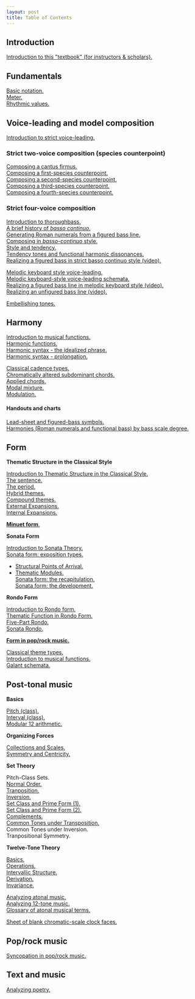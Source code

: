```yaml
---
layout: post
title: Table of Contents
---
```


## Introduction ##

[Introduction to this "textbook" (for instructors & scholars).][introSite]  

## Fundamentals ##

[Basic notation.][basicNotation]  
[Meter.][meter]  
[Rhythmic values.][rhythmicValues]


## Voice-leading and model composition ##

[Introduction to strict voice-leading.][speciesIntro]  

### Strict two-voice composition (species counterpoint)

[Composing a cantus firmus.][CF]  
[Composing a first-species counterpoint.][firstSpecies]  
[Composing a second-species counterpoint.][secondSpecies]  
[Composing a third-species counterpoint.][thirdSpecies]  
[Composing a fourth-species counterpoint.][fourthSpecies]  

### Strict four-voice composition

[Introduction to thoroughbass.][thoroughbass]  
[A brief history of *basso continuo*.](bassoContinuo-history.html)  
[Generating Roman numerals from a figured bass line.][RNfromFB]  
[Composing in *basso-continuo* style.](bassoContinuo.html)  
[Style and tendency.](tendency.html)  
[Tendency tones and functional harmonic dissonances.](tendencyTonesFunctionalDissonances.html)  
[Realizing a figured bass in strict basso continuo style (video).](TBDemo.html)  

[Melodic keyboard style voice-leading.](melodicKeyboardStyle.html)  
[Melodic keyboard-style voice-leading schemata.](KBVLschemata.html)  
[Realizing a figured bass line in melodic keyboard style (video).](melodicKB.html)  
[Realizing an unfigured bass line (video).][unfiguredBass]  

[Embellishing tones.][embellishingTones]  

## Harmony ##

[Introduction to musical functions.][functions]  
[Harmonic functions.][harmFunc]  
[Harmonic syntax - the idealized phrase.](harmonicSyntax1.html)  
[Harmonic syntax - prolongation.](harmonicSyntax2.html)  

[Classical cadence types.][cadenceTypes]  
[Chromatically altered subdominant chords.][altSub]  
[Applied chords.][applied]  
[Modal mixture.][mixture]  
[Modulation.][Modulation]  

#### Handouts and charts

[Lead-sheet and figured-bass symbols.][LSandFBsymbols]  
[Harmonies (Roman numerals and functional bass) by bass scale degree.](Graphics/Handouts/HarmoniesByBassScaleDegree.pdf)

## Form ##

**Thematic Structure in the Classical Style**

[Introduction to Thematic Structure in the Classical Style.](thematicStructureInTheClassicalStyle.html)   
[The sentence.](sentence.html)  
[The period.](period.html)  
[Hybrid themes.](hybridThemes.html)  
[Compound themes.](compoundThemes.html)  
[External Expansions.](externalExpansions.html)  
[Internal Expansions.](internalExpansions.html)  

[**Minuet form**.](minuet.html)  
  
**Sonata Form**

[Introduction to Sonata Theory.][SonataIntro]    
[Sonata form: exposition types.][SonataExpo]  
- [Structural Points of Arrival.](sonataStructuralPointsOfArrival.html)  
- [Thematic Modules.](sonataThematicModules.html)  
[Sonata form: the recapitulation.][SonataRecap]  
[Sonata form: the development.](sonataDevelopment.html) 

**Rondo Form**

[Introduction to Rondo form.](rondo.html)  
[Thematic Function in Rondo Form.](thematicFunctionInRondo.html)  
[Five-Part Rondo.](fivePartRondo.html)  
[Sonata Rondo.](sonataRondo.html)  

[**Form in pop/rock music.**][popRockForm]  

[Classical theme types.][classicalThemes]   
[Introduction to musical functions.](functions.html)  
[Galant schemata.][Schemata]  

## Post-tonal music ##

**Basics**  

[Pitch (class).](pitch(Class).html)  
[Interval (class).](interval(Class).html)  
[Modular 12 arithmetic.](mod12.html)    

**Organizing Forces**  

[Collections and Scales.](scales.html)  
[Symmetry and Centricity.](symmetryAndCentricity.html)  

**Set Theory**  

Pitch-Class Sets.  
[Normal Order.](normalOrder.html)  
[Tranposition.](transposition.html)  
[Inversion.](inversion.html)  
[Set Class and Prime Form (1).](setClassAndPrimeForm1.html)  
[Set Class and Prime Form (2).](setClassAndPrimeForm2.html)  
[Complements.](complements.html)  
[Common Tones under Transposition.](commonTonesUnderTransposition.html)  
Common Tones under Inversion.  
Tranpositional Symmetry.  

**Twelve-Tone Theory**  

[Basics.](twelveToneBasics.html)  
[Operations.](twelveToneOperations.html)  
[Intervallic Structure.](twelveToneIntervallicStructure.html)  
[Derivation.](twelveToneMusicDerivation.html)  
[Invariance.](twelveToneMusicInvariance.html)  


[Analyzing atonal music.][atonal]  
[Analyzing 12-tone music.][twelveTone]  
[Glossary of atonal musical terms.][atonalGloss]  

[Sheet of blank chromatic-scale clock faces.][clocks]

## Pop/rock music ##

[Syncopation in pop/rock music.](syncopation.html)  

## Text and music ##

[Analyzing poetry.][poetry]  



[introSite]: about.html

[basicNotation]: basicNotation.html
[meter]: meter.html
[rhythmicValues]: rhythmicValues.html
[pitches]: pitches.html
[intervals]: Intervals.html
[triads]: triads.html
[motionTypes]: motionTypes.html

[speciesIntro]: speciesIntro.html
[CF]: cantusFirmus.html
[secondSpecies]: secondSpecies.html
[firstSpecies]: firstSpecies.html
[thirdSpecies]: thirdSpecies.html
[fourthSpecies]: fourthSpecies.html
[strictKeyboardStyle]: strictKeyboardStyle.html
[KBVLschemata]: KBVLschemata.html
[melKB]: melodicKB.html
[popRockVL]: popRockVL.html

[thoroughbass]: thoroughbassFigures.html
[functions]: functions.html
[harmFunc]: harmonicFunctions.html
[harmSyntax]: harmonicSyntax.html
[popRockHarmony]: popRockHarmony.html

[unfiguredBass]: unfiguredBass.html
[RNfromFB]: RNfromFB.html
[altSub]: alteredSubdominants.html
[applied]: appliedChords.html
[embellishingTones]: embellishingTones.html
[cadenceTypes]: cadenceTypes.html
[LSandFBsymbols]: Graphics/Handouts/LSandFBsymbols.pdf
[funcBassChart]: Graphics/Handouts/funcBassChart.pdf
[classicalThemes]: classicalThemes.html
[MinuetForm]: MinuetForm.html
[Modulation]: Modulation.html
[mixture]: modalMixture.html
[Schemata]: Schemata.html
[SonataIntro]: SonataTheory-intro.html
[SonataExpo]: SonataTheory-exposition.html
[SonataRecap]: sonataRecap.html
[popRockForm]: popRockForm.html
[syncopation]: syncopation.html
[sightSinging]: sightSinging.html
[addCC]: addCC.html
[linkToTwitter]: linkToTwitter.html
[poetry]: analyzingPoetry.html
[kbTypesetting]: typesettingKBStyle.html
[melDict]: melodicDictationDemo.html
[VAT]: VAT.html
[createGraphic]: createGraphic.html

[atonal]: atonal.html
[twelveTone]: twelveTone.html
[atonalGloss]: atonalGlossary.html
[clocks]: Graphics/blankClockFaces.pdf
